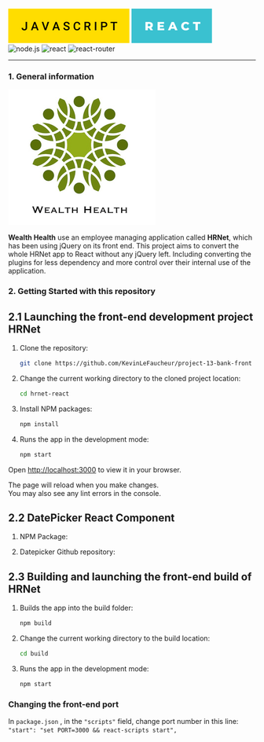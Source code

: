 ![JAVASCRIPT](./src/assets/badges/javascript.svg)
![REACT](./src/assets/badges/react.svg)
<br>
![node.js](https://img.shields.io/badge/node.js-v16.16.0-green?style=for-the-badge&logo=nodedotjs)
![react](https://img.shields.io/badge/react-18.2.0-18a7d6?style=for-the-badge&logo=react)
![react-router](https://img.shields.io/badge/react%20router-6.10.0-red?style=for-the-badge&logo=reactrouter)
<br>

---

### 1. General information

![Wealth Health](./src/assets/logo.jpg)

**Wealth Health** use an employee managing application called **HRNet**, which has been using jQuery on its front end. This project aims to convert the whole HRNet app to React without any jQuery left. Including converting the plugins for less dependency and more control over their internal use of the application.


### 2. Getting Started with this repository

## 2.1 Launching the front-end development project HRNet

1. Clone the repository:

   ```sh
   git clone https://github.com/KevinLeFaucheur/project-13-bank-front
   ```

2. Change the current working directory to the cloned project location:

   ```sh
   cd hrnet-react
   ```

3. Install NPM packages:
   ```sh
   npm install
   ```

4. Runs the app in the development mode:
   ```sh
   npm start
   ```

Open [http://localhost:3000](http://localhost:3000) to view it in your browser.

The page will reload when you make changes.\
You may also see any lint errors in the console.

## 2.2 DatePicker React Component

1. NPM Package: [](https://www.npmjs.com/package/datepicker-p14)

2. Datepicker Github repository: [](https://github.com/KevinLeFaucheur/datetimepicker-react)

## 2.3 Building and launching the front-end build of HRNet

1. Builds the app into the build folder:
   ```sh
   npm build
   ```

2. Change the current working directory to the build location:

   ```sh
   cd build
   ```

3. Runs the app in the development mode:
   ```sh
   npm start
   ```

### Changing the front-end port

In `package.json` , in the `"scripts"` field, change port number in this line:<br>
`"start": "set PORT=3000 && react-scripts start",`
